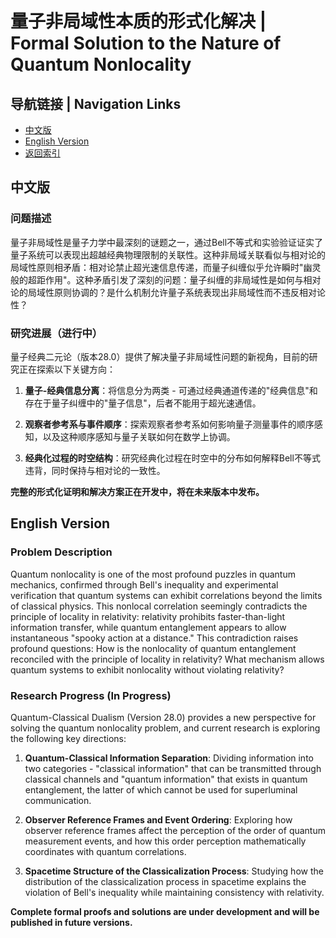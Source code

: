 # 量子非局域性本质的形式化解决 | Formal Solution to the Nature of Quantum Nonlocality

## 导航链接 | Navigation Links
- [中文版](#中文版)
- [English Version](#english-version)
- [返回索引](README.md)

## 中文版

### 问题描述

量子非局域性是量子力学中最深刻的谜题之一，通过Bell不等式和实验验证证实了量子系统可以表现出超越经典物理限制的关联性。这种非局域关联看似与相对论的局域性原则相矛盾：相对论禁止超光速信息传递，而量子纠缠似乎允许瞬时"幽灵般的超距作用"。这种矛盾引发了深刻的问题：量子纠缠的非局域性是如何与相对论的局域性原则协调的？是什么机制允许量子系统表现出非局域性而不违反相对论性？

### 研究进展（进行中）

量子经典二元论（版本28.0）提供了解决量子非局域性问题的新视角，目前的研究正在探索以下关键方向：

1. **量子-经典信息分离**：将信息分为两类 - 可通过经典通道传递的"经典信息"和存在于量子纠缠中的"量子信息"，后者不能用于超光速通信。

2. **观察者参考系与事件顺序**：探索观察者参考系如何影响量子测量事件的顺序感知，以及这种顺序感知与量子关联如何在数学上协调。

3. **经典化过程的时空结构**：研究经典化过程在时空中的分布如何解释Bell不等式违背，同时保持与相对论的一致性。

**完整的形式化证明和解决方案正在开发中，将在未来版本中发布。**

## English Version

### Problem Description

Quantum nonlocality is one of the most profound puzzles in quantum mechanics, confirmed through Bell's inequality and experimental verification that quantum systems can exhibit correlations beyond the limits of classical physics. This nonlocal correlation seemingly contradicts the principle of locality in relativity: relativity prohibits faster-than-light information transfer, while quantum entanglement appears to allow instantaneous "spooky action at a distance." This contradiction raises profound questions: How is the nonlocality of quantum entanglement reconciled with the principle of locality in relativity? What mechanism allows quantum systems to exhibit nonlocality without violating relativity?

### Research Progress (In Progress)

Quantum-Classical Dualism (Version 28.0) provides a new perspective for solving the quantum nonlocality problem, and current research is exploring the following key directions:

1. **Quantum-Classical Information Separation**: Dividing information into two categories - "classical information" that can be transmitted through classical channels and "quantum information" that exists in quantum entanglement, the latter of which cannot be used for superluminal communication.

2. **Observer Reference Frames and Event Ordering**: Exploring how observer reference frames affect the perception of the order of quantum measurement events, and how this order perception mathematically coordinates with quantum correlations.

3. **Spacetime Structure of the Classicalization Process**: Studying how the distribution of the classicalization process in spacetime explains the violation of Bell's inequality while maintaining consistency with relativity.

**Complete formal proofs and solutions are under development and will be published in future versions.**